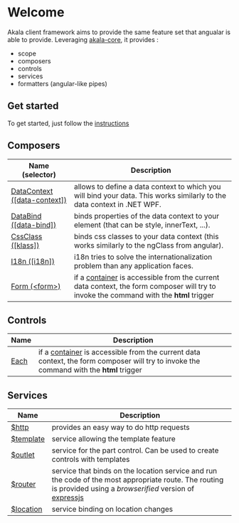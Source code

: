 # Welcome

Akala client framework aims to provide the same feature set that angualar is able to provide. Leveraging [akala-core](../core/index), it provides :

- scope
- composers
- controls
- services
- formatters (angular-like pipes)

## Get started

To get started, just follow the [instructions](getting-started)

## Composers

  | Name (selector) | Description |
  | --- | --- |
  | [DataContext ([data-context])](composers/datacontext) | allows to define a data context to which you will bind your data. This works similarly to the data context in .NET WPF. |
  | [DataBind ([data-bind])](composers/databind) | binds properties of the data context to your element (that can be style, innerText, ...). |
  | [CssClass ([klass])](composers/klass) | binds css classes to your data context (this works similarly to the ngClass from angular). |
  | [I18n ([i18n])](composers/i18n) | i18n tries to solve the internationalization problem than any application faces. |
  | [Form (&lt;form&gt;)](composers/form) | if a [container](../_commands/index) is accessible from the current data context, the form composer will try to invoke the command with the **html** trigger |
  
## Controls
  
  | Name | Description |
  | --- | --- |
  | [Each](controls/each) | if a [container](../commands/index) is accessible from the current data context, the form composer will try to invoke the command with the **html** trigger |
  
## Services
  
  | Name | Description |
  | --- | --- |
  | [$http](services/http) | provides an easy way to do http requests |
  | [$template](services/template) | service allowing the template feature |
  | [$outlet](services/outlet) | service for the part control. Can be used to create controls with templates |
  | [$router](services/router) | service that binds on the location service and run the code of the most appropriate route. The routing is provided using a *browserified* version of [expressjs](https://expressjs.com) |
  | [$location](services/location) | service binding on location changes |
  